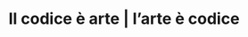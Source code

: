---
layout: medium
title: Il codice è arte | l’arte è codice
link: https://medium.com/opensensorsdata-review/il-codice-%C3%A8-arte-l-arte-%C3%A8-codice-a8cf5140f144
tags:
- post
- opensource
- art
---